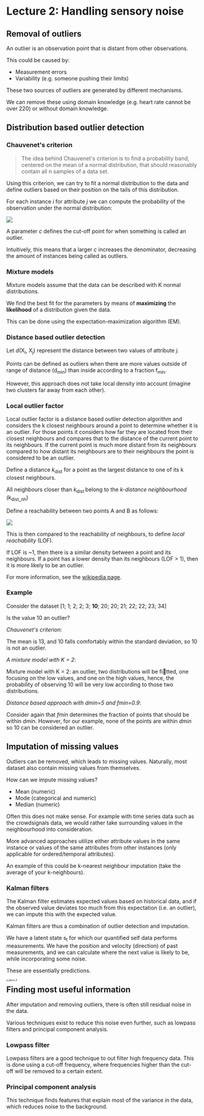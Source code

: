 # Lecture 2: Handling sensory noise

## Removal of outliers

An outlier is an observation point that is distant from other observations.

This could be caused by:

* Measurement errors
* Variability (e.g. someone pushing their limits)

These two sources of outliers are generated by different mechanisms. 

We can remove these using domain knowledge (e.g. heart rate cannot be over 220) or without domain knowledge. 



## Distribution based outlier detection

### Chauvenet's criterion

>  The idea behind Chauvenet's criterion is to find a probability band, centered on the mean of a normal distribution, that should reasonably contain all n samples of a data set.

Using this criterion, we can try to fit a normal distribution to the data and define outliers based on their position on the tails of this distribution.

For each instance *i* for attribute *j* we can compute the probability of the observation under the normal distribution:

![](https://latex.codecogs.com/gif.latex?P(X&space;\leq&space;x_{ij})&space;<&space;\frac{1}{cN})

A parameter *c* defines the cut-off point for when something is called an outlier. 

Intuitively, this means that a larger *c* increases the denominator, decreasing the amount of instances being called as outliers. 



### Mixture models

Mixture models assume that the data can be described with K normal distributions.

We find the best fit for the parameters by means of **maximizing** the **likelihood** of a distribution given the data.

This can be done using the expectation-maximization algorithm (EM).



### Distance based outlier detection

Let *d*(X<sub>i</sub>, X<sub>j</sub>) represent the distance between two values of attribute *j*.

Points can be defined as outliers when there are more values outside of range of distance (d<sub>min</sub>)  than inside according to a fraction f<sub>min</sub>. 

However, this approach does not take local density into account (imagine two clusters far away from each other).



### Local outlier factor

Local outlier factor is a distance based outlier detection algorithm and considers the k closest neighbours around a point to determine whether it is an outlier. For those points it considers how far they are located from their closest neighbours and compares that to the distance of the current point to its neighbours. If the current point is much more distant from its neighbours compared to how distant its neighbours are to their neighbours the point is considered to be an outlier.

Define a distance *k*<sub>dist</sub> for a point as the largest distance to one of its k closest neighbours. 

All neighbours closer than *k*<sub>dist </sub>belong to the *k-distance neighbourhood*  (k<sub>dist_nh</sub>) 

Define a reachability between two points A and B as follows:

![](https://latex.codecogs.com/gif.latex?K_{reach,dist}(A,B)=&space;max(k_{dist,&space;B},&space;d(A,B))) 

This is then compared to the reachability of neighbours, to define *local reachability* (LOF). 

If LOF is ~1, then there is a similar density between a point and its neighbours. If a point has a lower density than its neighbours (LOF > 1), then it is more likely to be an outlier.

For more information, see the [wikipedia page](https://en.wikipedia.org/wiki/Local_outlier_factor).



### Example

Consider the dataset [1; 1; 2; 2; 3; **10**; 20; 20; 21; 22; 22; 23; 34]

Is the value 10 an outlier?



*Chauvenet's criterion*: 

The mean is 13, and 10 falls comfortably within the standard deviation, so 10 is not an outlier.



*A mixture model with K = 2*:

Mixture model with K = 2: an outlier, two distributions will be fitted, one focusing on the low values, and one on the high values, hence, the probability of observing 10 will be very low according to those two
distributions.



*Distance based approach with dmin=5 and fmin=0.9*:

Consider again that *fmin* determines the fraction of points that should be within *dmin*. However, for our example, none of the points are within *dmin* so 10 can be considered an outlier.



## Imputation of missing values

Outliers can be removed, which leads to missing values. Naturally, most dataset also contain missing values from themselves.

How can we impute missing values?

* Mean (numeric)
* Mode (categorical and numeric)
* Median (numeric)

Often this does not make sense. For example with time series data such as the crowdsignals data, we would rather take surrounding values in the neighbourhood into consideration.

More advanced approaches utilize either attribute values in the same instance or values of the same attributes from other instances (only applicable for ordered/temporal attributes).

An example of this could be k-nearest neighbour imputation (take the average of your k-neighbours). 



### Kalman filters

The Kalman filter estimates expected values based on historical data, and if the observed value deviates too much from this expectation (i.e. an outlier), we can impute this with the expected value. 

Kalman filters are thus a combination of outlier detection and imputation.

We have a latent state s<sub>t</sub> for which our quantified self data performs measurements. We have the position and velocity (direction) of past measurements, and we can calculate where the next value is likely to be, while incorporating some noise.

These are essentially predictions.

<img src="https://www.bzarg.com/wp-content/uploads/2015/08/gauss_9.jpg" alt="gauss_9" style="zoom:40%;" align="left"/>



## Finding most useful information

After imputation and removing outliers, there is often still residual noise in the data.

Various techniques exist to reduce this noise even further, such as lowpass filters and principal component analysis. 



###  Lowpass filter

Lowpass filters are a good technique to out filter high frequency data.  This is done using a cut-off frequency, where frequencies higher than the cut-off will be removed to a certain extent.





### Principal component analysis

This technique finds features that explain most of the variance in the data, which reduces noise to the background.

